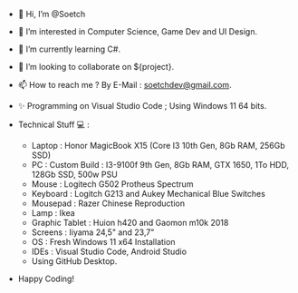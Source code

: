 - 👋 Hi, I’m @Soetch
- 👀 I’m interested in Computer Science, Game Dev and UI Design.
- 🌱 I’m currently learning C#.
- 💞️ I’m looking to collaborate on ${project}.
- 📫 How to reach me ? By E-Mail : soetchdev@gmail.com.
- ✨ Programming on Visual Studio Code ; Using Windows 11 64 bits.

- Technical Stuff 💻 :
   - Laptop : Honor MagicBook X15 (Core I3 10th Gen, 8Gb RAM, 256Gb SSD)
   - PC : Custom Build : I3-9100f 9th Gen, 8Gb RAM, GTX 1650, 1To HDD, 128Gb SSD, 500w PSU
   - Mouse : Logitech G502 Protheus Spectrum
   - Keyboard : Logitch G213 and Aukey Mechanical Blue Switches
   - Mousepad : Razer Chinese Reproduction
   - Lamp : Ikea
   - Graphic Tablet : Huion h420 and Gaomon m10k 2018
   - Screens : Iiyama 24,5" and 23,7"
   - OS : Fresh Windows 11 x64 Installation
   - IDEs : Visual Studio Code, Android Studio
   - Using GitHub Desktop.

- Happy Coding! 

<!---
MarSoee/MarSoee is a ✨ special ✨ repository because its `README.md` (this file) appears on your GitHub profile.
You can click the Preview link to take a look at your changes.
--->
